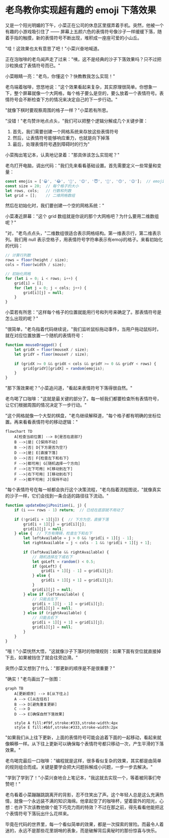 # 老鸟教你实现超有趣的 emoji 下落效果

又是一个阳光明媚的下午，小菜正在公司的休息区里摆弄着手机。突然，他被一个有趣的小游戏吸引住了 —— 屏幕上五颜六色的表情符号像沙子一样缓缓下落，随着手指的触摸，新的表情符号不断出现，堆积成一座座可爱的小山丘。

"哇！这效果也太有意思了吧！"小菜兴奋地喊道。

正在泡咖啡的老鸟闻声走了过来："咦，这不是经典的沙子下落效果吗？只不过把沙粒换成了表情符号而已。"

小菜眼睛一亮："老鸟，你懂这个？快教教我怎么实现！"

老鸟端着咖啡，悠悠地说："这个效果看起来复杂，其实原理很简单。你想象一下，整个屏幕就像一个大网格，每个格子要么是空的，要么放着一个表情符号。表情符号会不断检查下方的情况来决定自己的下一步行动。"

"就像下棋时要观察周围的格子一样？"小菜若有所思。

"没错！"老鸟赞许地点点头，"我们可以把整个逻辑分解成几个关键步骤：

1. 首先，我们需要创建一个网格系统来存放这些表情符号
2. 然后，让表情符号能够响应重力，也就是向下掉落
3. 最后，处理表情符号遇到障碍时的行为"

小菜掏出笔记本，认真地记录着："那具体该怎么实现呢？"

老鸟打开电脑，调出代码："我们先来看看基础设置。首先需要定义一些常量和变量：

```javascript
const emojis = ['😀', '😂', '🤣', '😊', '😇', '🙂', '🙃', '😉'];  // emoji表情数组
const size = 20;  // 每个格子的大小
let rows, cols;   // 行数和列数
let grid = [];    // 二维网格数组
```

然后在初始化时，我们要创建一个空的网格系统："

小菜凑近屏幕："这个 grid 数组就是你说的那个大网格吧？为什么要用二维数组呢？"

"对，"老鸟点点头，"二维数组很适合表示网格结构。第一维表示行，第二维表示列。我们用 null 表示空格子，用表情符号字符串表示有emoji的格子。来看初始化的代码：

```javascript
// 计算行列数
rows = floor(height / size);
cols = floor(width / size);

// 初始化网格
for (let i = 0; i < rows; i++) {
    grid[i] = [];
    for (let j = 0; j < cols; j++) {
        grid[i][j] = null;
    }
}
```

小菜若有所思："这样每个格子的位置就能用行号和列号来确定了。那表情符号是怎么出现的呢？"

"很简单，"老鸟指着代码继续说，"我们监听鼠标拖动事件，当用户拖动鼠标时，就在对应位置放置一个随机的表情符号：

```javascript
function mouseDragged() {
    let gridX = floor(mouseX / size);
    let gridY = floor(mouseY / size);
    
    if (gridX >= 0 && gridX < cols && gridY >= 0 && gridY < rows) {
        grid[gridY][gridX] = random(emojis);
    }
}
```

"那下落效果呢？"小菜追问道，"看起来表情符号下落得很自然。"

老鸟喝了口咖啡："这就是最关键的部分了。每一帧我们都要检查所有表情符号，让它们根据周围的情况决定下一步行动。"

"这个网格就像一个大型的棋盘，"老鸟继续解释道，"每个格子都有明确的坐标位置。再来看看表情符号的移动逻辑："

```mermaid
flowchart TD
    A[检查当前位置] --> B{是否在底部?}
    B -->|是| C[保持不动]
    B -->|否| D{下方是否为空?}
    D -->|是| E[直接下落]
    D -->|否| F{检查左下和右下}
    F -->|都可用| G[随机选择一个方向]
    F -->|左下可用| H[移动到左下]
    F -->|右下可用| I[移动到右下]
    F -->|都不可用| J[保持不动]
```

"每个表情符号在每一帧都会执行这个决策流程，"老鸟指着流程图说，"就像真实的沙子一样，它们会找到一条合适的路径往下流动。"

```javascript
function updateEmojiPosition(i, j) {
    if (i === rows - 1) return;  // 已经在底部就不用动了
    
    if (!grid[i + 1][j]) {  // 下方为空，直接下落
        grid[i + 1][j] = grid[i][j];
        grid[i][j] = null;
    } else {  // 下方有障碍，检查左下和右下
        let leftAvailable = j > 0 && !grid[i + 1][j - 1];
        let rightAvailable = j < cols - 1 && !grid[i + 1][j + 1];
        
        if (leftAvailable && rightAvailable) {
            // 随机选择左下或右下
            let goLeft = random() < 0.5;
            if (goLeft) {
                grid[i + 1][j - 1] = grid[i][j];
            } else {
                grid[i + 1][j + 1] = grid[i][j];
            }
            grid[i][j] = null;
        } else if (leftAvailable) {
            // 只能去左下
            grid[i + 1][j - 1] = grid[i][j];
            grid[i][j] = null;
        } else if (rightAvailable) {
            // 只能去右下
            grid[i + 1][j + 1] = grid[i][j];
            grid[i][j] = null;
        }
    }
}
```

"哦！"小菜恍然大悟，"这就像沙子下落时的物理规则：如果下面有空位就直接掉下去，如果被挡住了就会往旁边滑。"

突然小菜又想到了什么："那更新的顺序是不是很重要？"

"确实！"老鸟画出了一张图：

```mermaid
graph TB
    A[更新顺序] --> B[从下往上]
    A --> C[从左往右]
    B --> D[避免重复更新]
    C --> D
    D --> E[确保自然下落效果]
    
    style A fill:#f9f,stroke:#333,stroke-width:4px
    style E fill:#bbf,stroke:#333,stroke-width:2px
```

"如果我们从上往下更新，上面的表情符号可能会追着下面的一起移动，看起来就像瞬移一样。从下往上更新可以确保每个表情符号都只移动一次，产生平滑的下落效果。"

老鸟喝完最后一口咖啡："编程就是这样，很多看似复杂的效果，其实都是由简单的规则组合而成。关键是要学会把大问题拆解成小问题，一步一步去解决。"

"学到了学到了！"小菜兴奋地合上笔记本，"我这就去实现一个，等着被同事们夸赞吧！"

老鸟看着小菜蹦蹦跳跳离开的背影，忍不住笑出了声。这个年轻人总是这么充满热情，就像一个永远装不满的知识海绵。他拿起空了的咖啡杯，望着窗外的阳光，心想：也许下次该教他做个能下巧克力雨的特效？不过在那之前，得先看看他能把这个表情符号下落玩出什么花样来。

毕竟在代码的世界里，每一个看似简单的效果，都是一次探索的冒险。而最令人着迷的，永远不是那些花里胡哨的表象，而是破解背后奥秘时的那份惊喜与快乐。
